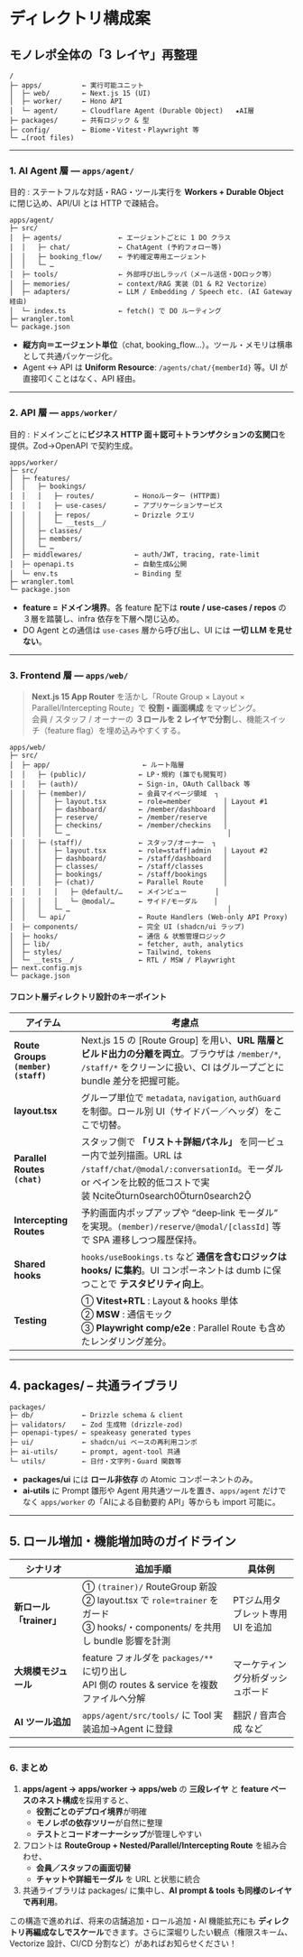 # ディレクトリ構成案

## モノレポ全体の「3 レイヤ」再整理

```
/
├─ apps/          ← 実行可能ユニット
│  ├─ web/        ← Next.js 15 (UI)
│  ├─ worker/     ← Hono API
│  └─ agent/      ← Cloudflare Agent (Durable Object)   ★AI層
├─ packages/      ← 共有ロジック & 型
├─ config/        ← Biome・Vitest・Playwright 等
└─ …(root files)
```

---

### 1. **AI Agent 層** — `apps/agent/`

目的 : ステートフルな対話・RAG・ツール実行を **Workers + Durable Object** に閉じ込め、API/UI とは HTTP で疎結合。

```
apps/agent/
├─ src/
│  ├─ agents/              ← エージェントごとに 1 DO クラス
│  │   ├─ chat/            ← ChatAgent (予約フォロー等)
│  │   ├─ booking_flow/    ← 予約確定専用エージェント
│  │   └─ …
│  ├─ tools/               ← 外部呼び出しラッパ（メール送信・DOロック等）
│  ├─ memories/            ← context/RAG 実装（D1 & R2 Vectorize）
│  ├─ adapters/            ← LLM / Embedding / Speech etc. (AI Gateway経由)
│  └─ index.ts             ← fetch() で DO ルーティング
├─ wrangler.toml
└─ package.json
```

* **縦方向＝エージェント単位**（chat, booking_flow…）。ツール・メモリは横串として共通パッケージ化。  
* Agent ↔ API は **Uniform Resource**: `/agents/chat/{memberId}` 等。UI が直接叩くことはなく、API 経由。

---

### 2. **API 層** — `apps/worker/`

目的 : ドメインごとに**ビジネス HTTP 面＋認可＋トランザクションの玄関口**を提供。Zod→OpenAPI で契約生成。

```
apps/worker/
├─ src/
│  ├─ features/
│  │   ├─ bookings/
│  │   │   ├─ routes/          ← Honoルーター (HTTP面)
│  │   │   ├─ use‑cases/       ← アプリケーションサービス
│  │   │   ├─ repos/           ← Drizzle クエリ
│  │   │   └─ __tests__/
│  │   ├─ classes/
│  │   ├─ members/
│  │   └─ …
│  ├─ middlewares/             ← auth/JWT, tracing, rate‑limit
│  ├─ openapi.ts               ← 自動生成&公開
│  └─ env.ts                   ← Binding 型
├─ wrangler.toml
└─ package.json
```

* **feature = ドメイン境界**。各 feature 配下は **route / use‑cases / repos** の３層を踏襲し、infra 依存を下層へ閉じ込め。  
* DO Agent との通信は `use‑cases` 層から呼び出し、UI には **一切 LLM を見せない**。  

---

### 3. **Frontend 層** — `apps/web/`

> **Next.js 15 App Router** を活かし「Route Group × Layout × Parallel/Intercepting Route」で **役割・画面構成** をマッピング。  
> 会員 / スタッフ / オーナーの **３ロールを 2 レイヤで分割**し、機能スイッチ（feature flag）を埋め込みやすくする。

```
apps/web/
├─ src/
│  ├─ app/                       ← ルート階層
│  │   ├─ (public)/             ← LP・規約 (誰でも閲覧可)
│  │   ├─ (auth)/               ← Sign‑in, OAuth Callback 等
│  │   ├─ (member)/             ← 会員マイページ領域  ┐
│  │   │   ├─ layout.tsx        ← role=member        │ Layout #1
│  │   │   ├─ dashboard/        ← /member/dashboard  │
│  │   │   ├─ reserve/          ← /member/reserve    │
│  │   │   ├─ checkins/         ← /member/checkins   │
│  │   │   └─ …                                       │
│  │   ├─ (staff)/              ← スタッフ/オーナー  ┐
│  │   │   ├─ layout.tsx        ← role=staff|admin   │ Layout #2
│  │   │   ├─ dashboard/        ← /staff/dashboard   │
│  │   │   ├─ classes/          ← /staff/classes     │
│  │   │   ├─ bookings/         ← /staff/bookings    │
│  │   │   ├─ (chat)/           ← Parallel Route     │
│  │   │   │   ├─ @default/…    ← メインビュー       │
│  │   │   │   └─ @modal/…      ← サイド/モーダル    │
│  │   │   └─ …                                       │
│  │   └─ api/                  ← Route Handlers (Web‑only API Proxy)
│  ├─ components/               ← 完全 UI (shadcn/ui ラップ)
│  ├─ hooks/                    ← 通信 & 状態管理ロジック
│  ├─ lib/                      ← fetcher, auth, analytics
│  ├─ styles/                   ← Tailwind, tokens
│  └─ __tests__/                ← RTL / MSW / Playwright
├─ next.config.mjs
└─ package.json
```

#### フロント層ディレクトリ設計のキーポイント

| アイテム | 考慮点 |
|----------|--------|
| **Route Groups `(member)(staff)`** | Next.js 15 の [Route Group] を用い、**URL 階層とビルド出力の分離を両立**。ブラウザは `/member/*`, `/staff/*` をクリーンに扱い、CI はグループごとに bundle 差分を把握可能。 |
| **layout.tsx** | グループ単位で `metadata`, `navigation`, `authGuard` を制御。ロール別 UI（サイドバー／ヘッダ）をここで切替。 |
| **Parallel Routes `(chat)`** | スタッフ側で **「リスト＋詳細パネル」** を同一ビュー内で並列描画。URL は `/staff/chat/@modal/:conversationId`。モーダル or ペインを比較的低コストで実装 citeturn0search0turn0search2 |
| **Intercepting Routes** | 予約画面内ポップアップや “deep‑link モーダル” を実現。`(member)/reserve/@modal/[classId]` 等で SPA 遷移しつつ履歴保持。 |
| **Shared hooks** | `hooks/useBookings.ts` など **通信を含むロジックは hooks/ に集約**。UI コンポーネントは dumb に保つことで **テスタビリティ向上**。 |
| **Testing** | ① **Vitest+RTL** : Layout & hooks 単体<br>② **MSW** : 通信モック<br>③ **Playwright comp/e2e** : Parallel Route も含めたレンダリング差分。 |

---

## 4. packages/ – 共通ライブラリ

```
packages/
├─ db/            ← Drizzle schema & client
├─ validators/    ← Zod 生成物 (drizzle‑zod)
├─ openapi‑types/ ← speakeasy generated types
├─ ui/            ← shadcn/ui ベースの再利用コンポ
├─ ai‑utils/      ← prompt, agent‑tool 共通
└─ utils/         ← 日付・文字列・Guard 関数等
```

* **packages/ui** には **ロール非依存** の Atomic コンポーネントのみ。  
* **ai‑utils** に Prompt 雛形や Agent 用共通ツールを置き、`apps/agent` だけでなく `apps/worker` の「AIによる自動要約 API」等からも import 可能に。

---

## 5. ロール増加・機能増加時のガイドライン

| シナリオ | 追加手順 | 具体例 |
|----------|---------|--------|
| **新ロール「trainer」** | ① `(trainer)/` RouteGroup 新設<br>② layout.tsx で `role=trainer` をガード<br>③ hooks/・components/ を共用し bundle 影響を計測 | PTジム用タブレット専用 UI を追加 |
| **大規模モジュール** | feature フォルダを `packages/**` に切り出し<br>API 側の routes & service を複数ファイルへ分解 | マーケティング分析ダッシュボード |
| **AI ツール追加** | `apps/agent/src/tools/` に Tool 実装追加→Agent に登録 | 翻訳 / 音声合成 など |

---

### 6. まとめ

1. **apps/agent → apps/worker → apps/web** の **三段レイヤ** と **feature ベースのネスト構成**を採用すると、  
   * **役割ごとのデプロイ境界**が明確  
   * **モノレポの依存ツリー**が自然に整理  
   * **テスト**と**コードオーナーシップ**が管理しやすい  
2. フロントは **RouteGroup + Nested/Parallel/Intercepting Route** を組み合わせ、  
   * **会員／スタッフの画面切替**  
   * **チャットや詳細モーダル** を URL と状態に統合  
3. 共通ライブラリは packages/ に集中し、**AI prompt & tools も同様のレイヤで再利用**。

この構造で進めれば、将来の店舗追加・ロール追加・AI 機能拡充にも **ディレクトリ再編成なしでスケール**できます。さらに深堀りしたい観点（権限スキーム、Vectorize 設計、CI/CD 分割など）があればお知らせください！